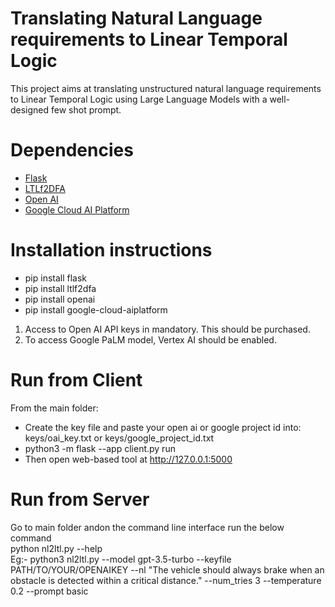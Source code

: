 # Translating Natural Language requirements to Linear Temporal Logic
This project aims at translating unstructured natural language requirements to Linear Temporal Logic using Large Language Models with a well-designed few shot prompt. 
# Dependencies
* [Flask](https://flask.palletsprojects.com/en/2.2.x/)  
* [LTLf2DFA](https://github.com/whitemech/LTLf2DFA)  
* [Open AI](https://openai.com/blog/openai-api)  
* [Google Cloud AI Platform](https://cloud.google.com/python/docs/reference/aiplatform/latest/index.html)  
# Installation instructions
* pip install flask  
* pip install ltlf2dfa  
* pip install openai  
* pip install google-cloud-aiplatform  

1. Access to Open AI API keys in mandatory. This should be purchased.  
2. To access Google PaLM model, Vertex AI should be enabled.  

# Run from Client
From the main folder:  

* Create the key file and paste your open ai or google project id into: keys/oai_key.txt or keys/google_project_id.txt  
* python3 -m flask --app client.py run  
* Then open web-based tool at http://127.0.0.1:5000  
# Run from Server  
Go to main folder andon the command line interface run the below command  
python nl2ltl.py --help  
Eg:- python3 nl2ltl.py --model gpt-3.5-turbo --keyfile PATH/TO/YOUR/OPENAIKEY --nl "The vehicle should always brake when an obstacle is detected within a critical distance." --num_tries 3 --temperature 0.2 --prompt basic
